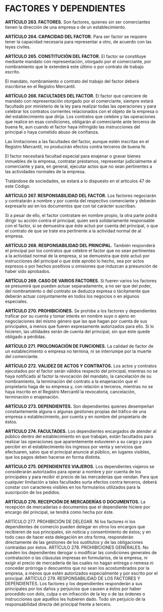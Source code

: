 # FACTORES Y DEPENDIENTES

__ARTÍCULO 263. FACTORES.__ Son factores, quienes sin ser comerciantes tienen la dirección de
una empresa o de un establecimiento.

__ARTÍCULO 264. CAPACIDAD DEL FACTOR.__ Para ser factor se requiere tener la capacidad
necesaria para representar a otro, de acuerdo con las leyes civiles.

__ARTÍCULO 265. CONSTITUCIÓN DEL FACTOR.__ El factor se constituye mediante mandato con
representación, otorgado por el comerciante, por nombramiento que le extenderá este último o
por contrato de trabajo escrito.

El mandato, nombramiento o contrato del trabajo del factor deberá inscribirse en el Registro
Mercantil.

__ARTÍCULO 266. FACULTADES DEL FACTOR.__ El factor que careciere de mandato con
representación otorgado por el comerciante, siempre estará facultado por ministerio de la ley
para realizar todas las operaciones y para celebrar los contratos corrientes relacionados con el
objeto de la empresa o del establecimiento que dirija. Los contratos que celebre y las
operaciones que realice en esas condiciones, obligarán al comerciante ante terceros de buena fe, aun cuando el factor haya infringido las instrucciones del principal o haya cometido abuso de
confianza.

Las limitaciones a las facultades del factor, aunque estén inscritas en el Registro Mercantil, no
producirán efectos contra terceros de buena fe.

El factor necesitará facultad especial para enajenar o gravar bienes inmuebles de la empresa,
contratar préstamos, representar judicialmente al comerciante y para, en general, ejecutar actos
que no sean pertinentes a las actividades normales de la empresa.

Tratándose de sociedades, se estará a lo dispuesto en el artículos 47 de este Código.

__ARTÍCULO 267. RESPONSABILIDAD DEL FACTOR.__ Los factores negociarán y contratarán a
nombre y por cuenta del respectivo comerciante y deberán expresarlo así en los documentos
que con tal carácter suscriban.

Si a pesar de ello, el factor contratare en nombre propio, la otra parte podrá dirigir su acción
contra el principal, quien será solidariamente responsable con el factor, si se demuestra que
éste actuó por cuenta del principal, o que el contrato de que se trate era pertinente a la
actividad normal de al empresa.

__ARTÍCULO 268. RESPONSABILIDAD DEL PRINCIPAL.__ También responderá el principal por los
contratos que celebre el factor que no sean pertinentes a la actividad normal de la empresa, si
se demuestra que éste actuó por instrucciones del principal o que éste aprobó lo hecho, sea por
actos expresos o por hechos positivos u omisiones que induzcan a presunción de haber sido
aprobados.

__ARTÍCULO 269. CASO DE VARIOS FACTORES.__ Si fueren varios los factores se presumirá que
pueden actuar separadamente, a no ser que del poder, del nombramiento o del contrato se
deduzca expresa o tácitamente que deberán actuar conjuntamente en todos los negocios o en
algunos especiales.

__ARTÍCULO 270. PROHIBICIONES.__ Se prohibe a los factores y dependientes traficar por su
cuenta y tomar interés en nombre suyo o ajeno en negociaciones del mismo género que las que
hagan por cuenta de sus principales, a menos que fueren expresamente autorizados para ello. Si
lo hicieren, las utilidades serán de cuenta del principal, sin que éste quede obligado a pérdidas.

__ARTÍCULO 271. PROLONGACIÓN DE FUNCIONES.__ La calidad de factor de un
establecimiento o empresa no termina, ni se interrumpe por la muerte del comerciante.

__ARTÍCULO 272. VALIDEZ DE ACTOS Y CONTRATOS.__ Los actos y contratos ejecutados por el
factor serán válidos respecto del principal, mientras no se haya notificado al factor la revocación
del mandato, la cancelación de su nombramiento, la terminación del contrato a la enajenación
que el propietario haga de su empresa y, con relación a terceros, mientras no se haya inscrito en
el Registro Mercantil la revocatoria, cancelación, terminación o enajenación.

__ARTÍCULO 273. DEPENDIENTES.__ Son dependientes quienes desempeñan constantemente
alguna o algunas gestiones propias del tráfico de una empresa o establecimiento, por cuenta y
en nombre del propietario de éstos.

__ARTÍCULO 274. FACULTADES.__ Los dependientes encargados de atender al público dentro del
establecimiento en que trabajan, están facultados para realizar las operaciones que
aparentemente estuvieren a su cargo y para percibir en el establecimiento los ingresos por
venta y servicios que efectuaren, salvo que el principal anuncie al público, en lugares visibles,
que los pagos deben hacerse en forma distinta.

__ARTÍCULO 275. DEPENDIENTES VIAJEROS.__ Los dependientes viajeros se considerarán
autorizados para operar a nombre y por cuenta de los principales y para recibir el precio de las
mercaderías que vendan. Para que cualquier limitación a tales facultades surta efectos contra
terceros, deberá constar con caracteres visibles en los formularios utilizados para la suscripción
de los pedidos.

__ARTÍCULO 276. RECEPCIÓN DE MERCADERÍAS O DOCUMENTOS.__ La recepción de
mercaderías o documentos que el dependiente hiciere por encargo del principal, se tendrá
como hecha por éste.

ARTÍCULO 277. PROHIBICIÓN DE DELEGAR. Ni los factores ni los dependientes de comercio
pueden delegar en otros los encargos que recibieren de sus principales, sin noticia y
consentimiento de éstos; y en todo caso de hacer esta delegación en otra forma, responderán
directamente de las gestiones de los sustitutos y de las obligaciones contraídas por éstos.
ARTÍCULO 278. PROHIBICIONES GENERALES. No pueden los dependientes derogar o
modificar las condiciones generales de contratación o las cláusulas impresas en formularios, de
la empresa, ni exigir el precio de mercadería de las cuales no hagan entrega o remesa ni
conceder prórroga o descuentos que no sean los acostumbrados por la empresa, a menos que
estén autorizados especialmente y por escrito por el principal.
ARTÍCULO 279. RESPONSABILIDAD DE LOS FACTORES Y DEPENDIENTES. Los factores y los
dependientes responderán a sus principales por los daños y perjuicios que causen a éstos por
haber procedido con dolo, culpa o en infracción de la ley o de las órdenes o instrucciones que
aquéllos les hubieren dado. Todo sin perjuicio de la responsabilidad directa del principal frente
a tercero.